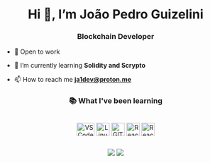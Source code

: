 <h1 align="center">Hi 👋, I’m João Pedro Guizelini</h1>
<h3 align="center">Blockchain Developer</h3>

- 🔭  Open to work

- 🌱  I’m currently learning **Solidity and Scrypto**

- 📫  How to reach me **ja1dev@proton.me**


<h3 align="center">📚 What I've been learning</h3>
<div align="center" style="display: inline_block"><br>
  <img align="center" alt="VS Code" height="30" width="40" src="https://cdn.jsdelivr.net/gh/devicons/devicon/icons/vscode/vscode-original.svg" />
  <img align="center" alt="Linux" height="30" src="https://cdn.jsdelivr.net/gh/devicons/devicon/icons/linux/linux-original.svg" />
  <img align="center" alt="GIT" height="30" src="https://cdn.jsdelivr.net/gh/devicons/devicon/icons/git/git-original.svg" />
  <img align="center" alt="React" height="30" src="https://img.icons8.com/?size=100&id=wPohyHO_qO1a&format=png&color=000000" />
  <img align="center" alt="React" height="30" src="https://img.icons8.com/?size=100&id=HOqGCOyHDbd4&format=png&color=000000" />
</div>

##

<div align="center"> 
  <a href="mailto:ja1dev@proton.me"><img src="https://camo.githubusercontent.com/0678b869e4c9e430e45092206a560dca96e83d7e74cc46b08856d03f4e779ce1/68747470733a2f2f696d672e736869656c64732e696f2f7374617469632f76313f7374796c653d666f722d7468652d6261646765266d6573736167653d50726f746f6e2b4d61696c26636f6c6f723d364434414646266c6f676f3d50726f746f6e2b4d61696c266c6f676f436f6c6f723d464646464646266c6162656c3d" target="_blank"></a>
  <a href="https://www.linkedin.com/in/jo%C3%A3o-pedro-guizelini-0b5744251/" target="_blank"><img src="https://img.shields.io/badge/-LinkedIn-%230077B5?style=for-the-badge&logo=linkedin&logoColor=white" target="_blank"></a>  
</div>
